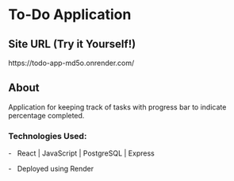 <h1> To-Do Application </h1>
<h2> Site URL (Try it Yourself!) </h2>
https://todo-app-md5o.onrender.com/

<h2> About </h2>
Application for keeping track of tasks with progress bar to indicate percentage completed.

<h3> Technologies Used:</h3>
<p>- &nbsp; React | JavaScript | PostgreSQL | Express </p>
<p>- &nbsp; Deployed using Render </p?


